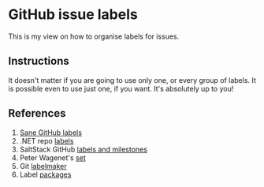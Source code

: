 # GitHub issue labels

This is my view on how to organise labels for issues.

## Instructions

It doesn't matter if you are going to use only one, or every group of labels. It is possible even to use just one, if you want. It's absolutely up to you!

## References

1. [Sane GitHub labels][1]
2. .NET repo [labels][2]
3. SaltStack GitHub [labels and milestones][3]
4. Peter Wagenet's [set][4]
5. Git [labelmaker][5]
6. Label [packages][6]

[1]: https://medium.com/@dave_lunny/sane-github-labels-c5d2e6004b63
[2]: https://github.com/dotnet/roslyn/wiki/Labels-used-for-issues
[3]: https://docs.saltstack.com/en/latest/topics/development/labels.html
[4]: https://github.com/wagenet/StandardIssueLabels
[5]: https://github.com/himynameisdave/git-labelmaker
[6]: https://github.com/jasonbellamy/git-label-packages
